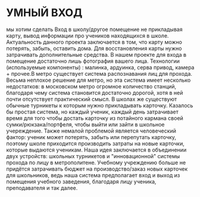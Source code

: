 # УМНЫЙ ВХОД
мы хотим сделать Вход в школу/другое помещение не прикладывая карту, вывод информации про учеников находящихся в школе. Актуальность данного проекта заключается в том, что карту можно потерять, забыть, оставить дома. Для восстановления карты нужно затрачивать дополнительные средства. В нашем проекте для входа в помещение достаточно лишь фотография вашего лица. Технологии (используемые компоненты) : малинка, ардуинка, серва привод, камера + прочее.В метро существует система распознавания лиц для прохода. Весьма неплохое решение для метро, но эта система имеет несколько недостатков: в московском метро огромное количество станций, благодаря чему система становится достаточно дорогой, хотя в ней почти отсутствует практический смысл. В школах же существуют обычные турникеты к которым нужно прикладывать карточку. Казалось бы простая система, но каждый ученик, каждый день затрачивает время для того чтобы достать карточку из потайного кармана своей сумки/рюкзака/портфеля, чтобы выйти или зайти в школьное учереждение. Также немалой проблемой является человеческий фактор: ученик может потерять, забыть или перепутать карточку, поэтому школе приходится производить затраты на новые карточки, которые выдаются ученикам.
Наша идея заключается в объединении двух устройств: школьных турникетов и "инновационной" системы прохода по лицу в метрополитене. Учебному учреждению больше не придётся затрачивать бюджет на производство/заказ новых карточек для школьников, ведь наша система предполагает вход и выход из помещения учебного заведения, благодаря лицу ученика, преподавателя и так далее.
